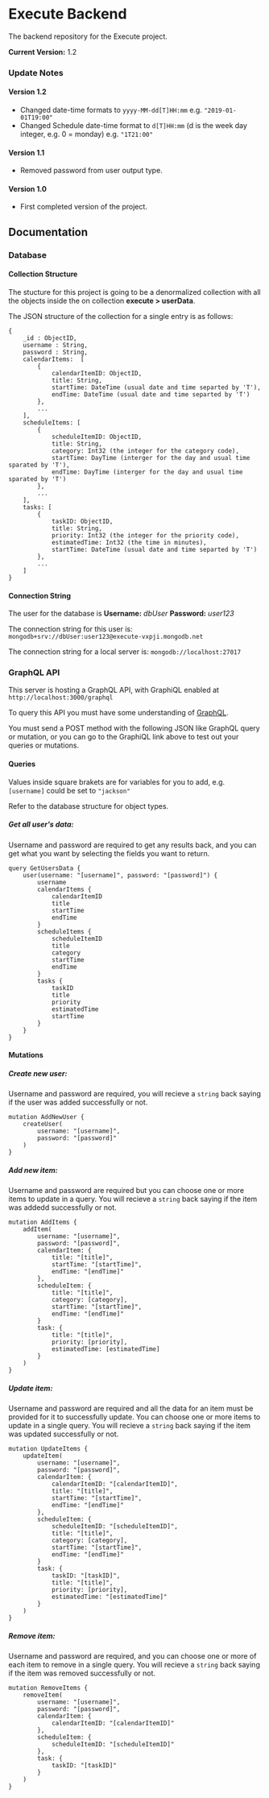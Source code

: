 # Execute Backend

The backend repository for the Execute project.

**Current Version:** 1.2

### Update Notes

#### Version 1.2

* Changed date-time formats to `yyyy-MM-dd[T]HH:mm` e.g. `"2019-01-01T19:00"`
* Changed Schedule date-time format to `d[T]HH:mm` (d is the week day integer, e.g. 0 = monday) e.g. `"1T21:00"`

#### Version 1.1

* Removed password from user output type.

#### Version 1.0

* First completed version of the project.

## Documentation

### Database

#### Collection Structure

The stucture for this project is going to be a denormalized collection with all the objects
inside the on collection **execute > userData**. 

The JSON structure of the collection for a single entry is as follows:

```
{
    _id : ObjectID,
    username : String,
    password : String,
    calendarItems:  [ 
        { 
            calendarItemID: ObjectID,
            title: String, 
            startTime: DateTime (usual date and time separted by 'T'),
            endTime: DateTime (usual date and time separted by 'T')
        },
        ...
    ],
    scheduleItems: [
        { 
            scheduleItemID: ObjectID,
            title: String,
            category: Int32 (the integer for the category code),
            startTime: DayTime (interger for the day and usual time sparated by 'T'),
            endTime: DayTime (interger for the day and usual time sparated by 'T')
        }, 
        ...
    ], 
    tasks: [
        { 
            taskID: ObjectID,
            title: String,
            priority: Int32 (the integer for the priority code),
            estimatedTime: Int32 (the time in minutes),
            startTime: DateTime (usual date and time separted by 'T')
        },
        ...
    ] 
}
```

#### Connection String

The user for the database is **Username:** *dbUser* **Password:** *user123*

The connection string for this user is: `mongodb+srv://dbUser:user123@execute-vxpji.mongodb.net`

The connection string for a local server is: `mongodb://localhost:27017`

### GraphQL API

This server is hosting a GraphQL API, with GraphiQL enabled at `http://localhost:3000/graphql`

To query this API you must have some understanding of [GraphQL](https://www.graphql.com/).

You must send a POST method with the following JSON like GraphQL query or mutation, or you can go to the GraphiQL link above to test out your queries or mutations.

#### Queries

Values inside square brakets are for variables for you to add, e.g. `[username]` could be set to `"jackson"`

Refer to the database structure for object types.

##### Get all user's data:

Username and password are required to get any results back, and you can get what you want by selecting the fields you want to return.

```
query GetUsersData {
    user(username: "[username]", password: "[password]") {
        username
        calendarItems {
            calendarItemID
            title
            startTime
            endTime
        }
        scheduleItems {
            scheduleItemID
            title
            category
            startTime
            endTime
        }
        tasks {
            taskID
            title
            priority
            estimatedTime
            startTime
        }
    }
}
```

#### Mutations

##### Create new user:

Username and password are required, you will recieve a `string` back saying if the user was added successfully or not.

```
mutation AddNewUser {
    createUser(
        username: "[username]",
        password: "[password]"
    )
}
```

##### Add new item:

Username and password are required but you can choose one or more items to update in a query. You will recieve a `string` back saying if the item was addedd successfully or not.

```
mutation AddItems {
    addItem(
        username: "[username]", 
        password: "[password]",
        calendarItem: {
            title: "[title]",
            startTime: "[startTime]",
            endTime: "[endTime]"
        },
        scheduleItem: {
            title: "[title]",
            category: [category],
            startTime: "[startTime]",
            endTime: "[endTime]"
        }
        task: {
            title: "[title]",
            priority: [priority],
            estimatedTime: [estimatedTime]
        }
    )
}
```

##### Update item:

Username and password are required and all the data for an item must be provided for it to successfully update. You can choose one or more items to update in a single query. You will recieve a `string` back saying if the item was updated successfully or not.

```
mutation UpdateItems {
    updateItem(
        username: "[username]", 
        password: "[password]",
        calendarItem: {
            calendarItemID: "[calendarItemID]",
            title: "[title]",
            startTime: "[startTime]",
            endTime: "[endTime]"
        },
        scheduleItem: {
            scheduleItemID: "[scheduleItemID]",
            title: "[title]",
            category: [category],
            startTime: "[startTime]",
            endTime: "[endTime]"
        }
        task: {
            taskID: "[taskID]",
            title: "[title]",
            priority: [priority],
            estimatedTime: "[estimatedTime]"
        }
    )
}
```

##### Remove item:

Username and password are required, and you can choose one or more of each item to remove in a single query. You will recieve a `string` back saying if the item was removed successfully or not.

```
mutation RemoveItems {
    removeItem(
        username: "[username]",
        password: "[password]",
        calendarItem: {
            calendarItemID: "[calendarItemID]"
        },
        scheduleItem: {
            scheduleItemID: "[scheduleItemID]"
        },
        task: {
            taskID: "[taskID]"
        }
    )
}
```
